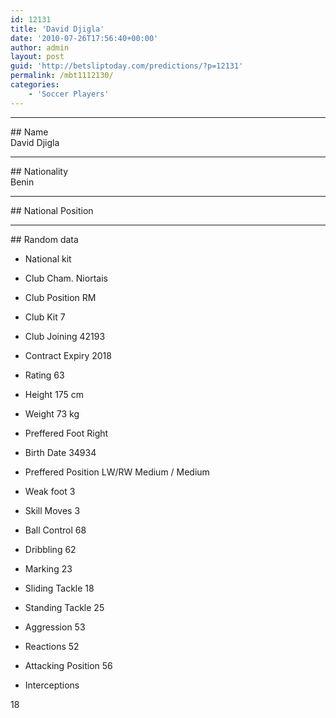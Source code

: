 ```yaml
---
id: 12131
title: 'David Djigla'
date: '2010-07-26T17:56:40+00:00'
author: admin
layout: post
guid: 'http://betsliptoday.com/predictions/?p=12131'
permalink: /mbt1112130/
categories:
    - 'Soccer Players'
---
```


- - - - - -

\## Name  
 David Djigla

- - - - - -

\## Nationality  
 Benin

- - - - - -

\## National Position

- - - - - -

\## Random data

- National kit
- Club
 Cham. Niortais

- Club Position
 RM

- Club Kit
 7

- Club Joining
 42193

- Contract Expiry
 2018

- Rating
 63

- Height
 175 cm

- Weight
 73 kg

- Preffered Foot
 Right

- Birth Date
 34934

- Preffered Position
 LW/RW Medium / Medium

- Weak foot
 3

- Skill Moves
 3

- Ball Control
 68

- Dribbling
 62

- Marking
 23

- Sliding Tackle
 18

- Standing Tackle
 25

- Aggression
 53

- Reactions
 52

- Attacking Position
 56

- Interceptions

 18